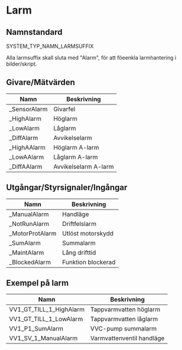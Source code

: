 # Larm

## Namnstandard

SYSTEM_TYP_NAMN_LARMSUFFIX

Alla larmsuffix skall sluta med "Alarm", för att föeenkla larmhantering i bilder/skript.

## Givare/Mätvärden
| Namn | Beskrivning |
| --- | --- |
| _SensorAlarm | Givarfel |
| _HighAlarm | Höglarm |
| _LowAlarm | Låglarm |
| _DiffAlarm | Avvikelselarm |
| _HighAAlarm | Höglarm A-larm |
| _LowAAlarm | Låglarm A-larm |
| _DiffAAlarm | Avvikelselarm A-larm|

## Utgångar/Styrsignaler/Ingångar
| Namn | Beskrivning |
| --- | --- |
| _ManualAlarm | Handläge |
| _NotRunAlarm | Driftfelslarm |
| _MotorProtAlarm | Utlöst motorskydd |
| _SumAlarm | Summalarm |
| _MaintAlarm | Lång drifttid |
| _BlockedAlarm | Funktion blockerad |

## Exempel på larm

| Namn | Beskrivning |
| --- | --- |
| VV1_GT_TILL_1_HighAlarm | Tappvarmvatten höglarm |
| VV1_GT_TILL_1_LowAlarm | Tappvarmvatten låglarm |
| VV1_P1_SumAlarm | VVC-pump summalarm |
| VV1_SV_1_ManualAlarm | Varmvattenventil handläge |
